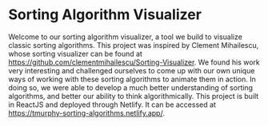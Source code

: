 # Sorting Algorithm Visualizer

Welcome to our sorting algorithm visualizer, a tool we build to visualize classic sorting algorithms. This project was inspired by Clement Mihailescu, whose sorting visualizer can be found at https://github.com/clementmihailescu/Sorting-Visualizer.  We found his work very interesting and challenged ourselves to come up with our own unique ways of working with these sorting algorithms to animate them in action. In doing so, we were able to develop a much better understanding of sorting algorithms, and better our ability to think algorithmically. This project is built in ReactJS and deployed through Netlify. It can be accessed at https://tmurphy-sorting-algorithms.netlify.app/.
